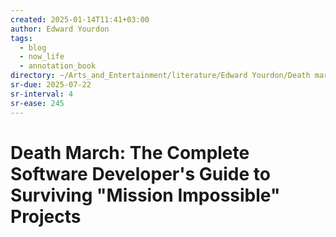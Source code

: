 ```yaml
---
created: 2025-01-14T11:41+03:00
author: Edward Yourdon
tags:
  - blog
  - now_life
  - annotation_book
directory: ~/Arts_and_Entertainment/literature/Edward Yourdon/Death march_ the complete software developer's guide to surviving _mission impossible_ projects (2375)/
sr-due: 2025-07-22
sr-interval: 4
sr-ease: 245
---
```


# Death March: The Complete Software Developer's Guide to Surviving "Mission Impossible" Projects
